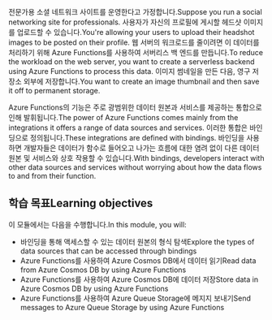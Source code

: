 <span data-ttu-id="30bc4-101">전문가용 소셜 네트워크 사이트를 운영한다고 가정합니다.</span><span class="sxs-lookup"><span data-stu-id="30bc4-101">Suppose you run a social networking site for professionals.</span></span> <span data-ttu-id="30bc4-102">사용자가 자신의 프로필에 게시할 헤드샷 이미지를 업로드할 수 있습니다.</span><span class="sxs-lookup"><span data-stu-id="30bc4-102">You're allowing your users to upload their headshot images to be posted on their profile.</span></span> <span data-ttu-id="30bc4-103">웹 서버의 워크로드를 줄이려면 이 데이터를 처리하기 위해 Azure Functions를 사용하여 서버리스 백 엔드를 만듭니다.</span><span class="sxs-lookup"><span data-stu-id="30bc4-103">To reduce the workload on the web server, you want to create a serverless backend using Azure Functions to process this data.</span></span> <span data-ttu-id="30bc4-104">이미지 썸네일을 만든 다음, 영구 저장소 외부에 저장합니다.</span><span class="sxs-lookup"><span data-stu-id="30bc4-104">You want to create an image thumbnail and then save it off to permanent storage.</span></span> 

<span data-ttu-id="30bc4-105">Azure Functions의 기능은 주로 광범위한 데이터 원본과 서비스를 제공하는 통합으로 인해 발휘됩니다.</span><span class="sxs-lookup"><span data-stu-id="30bc4-105">The power of Azure Functions comes mainly from the integrations it offers a range of data sources and services.</span></span> <span data-ttu-id="30bc4-106">이러한 통합은 바인딩으로 정의됩니다.</span><span class="sxs-lookup"><span data-stu-id="30bc4-106">These integrations are defined with bindings.</span></span> <span data-ttu-id="30bc4-107">바인딩을 사용하면 개발자들은 데이터가 함수로 들어오고 나가는 흐름에 대한 염려 없이 다른 데이터 원본 및 서비스와 상호 작용할 수 있습니다.</span><span class="sxs-lookup"><span data-stu-id="30bc4-107">With bindings, developers interact with other data sources and services without worrying about how the data flows to and from their function.</span></span>

## <a name="learning-objectives"></a><span data-ttu-id="30bc4-108">학습 목표</span><span class="sxs-lookup"><span data-stu-id="30bc4-108">Learning objectives</span></span>

<span data-ttu-id="30bc4-109">이 모듈에서는 다음을 수행합니다.</span><span class="sxs-lookup"><span data-stu-id="30bc4-109">In this module, you will:</span></span>

- <span data-ttu-id="30bc4-110">바인딩을 통해 액세스할 수 있는 데이터 원본의 형식 탐색</span><span class="sxs-lookup"><span data-stu-id="30bc4-110">Explore the types of data sources that can be accessed through bindings</span></span>
- <span data-ttu-id="30bc4-111">Azure Functions를 사용하여 Azure Cosmos DB에서 데이터 읽기</span><span class="sxs-lookup"><span data-stu-id="30bc4-111">Read data from Azure Cosmos DB by using Azure Functions</span></span>
- <span data-ttu-id="30bc4-112">Azure Functions를 사용하여 Azure Cosmos DB에 데이터 저장</span><span class="sxs-lookup"><span data-stu-id="30bc4-112">Store data in Azure Cosmos DB by using Azure Functions</span></span>
- <span data-ttu-id="30bc4-113">Azure Functions를 사용하여 Azure Queue Storage에 메지지 보내기</span><span class="sxs-lookup"><span data-stu-id="30bc4-113">Send messages to Azure Queue Storage by using Azure Functions</span></span>
